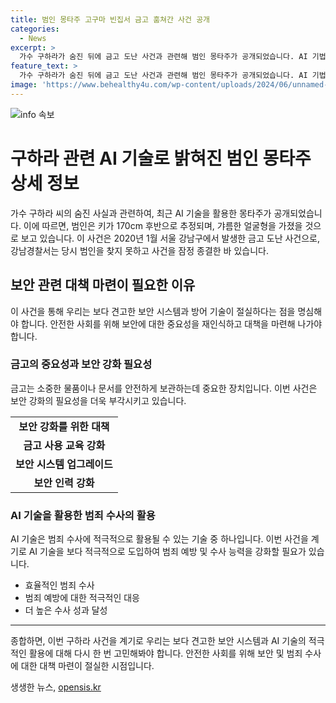 ```yaml
---
title: 범인 몽타주 고구마 빈집서 금고 훔쳐간 사건 공개
categories:
  - News
excerpt: >
  가수 구하라가 숨진 뒤에 금고 도난 사건과 관련해 범인 몽타주가 공개되었습니다. AI 기법을 활용한 몽타주에 따르면 범인은 170cm 후반의 키와 갸름한 얼굴형으로 추정됩니다. 경찰은 2020년에 발생한 금고 도난 사건에 대해 범인을 찾지 못하고 잠정 종결한 상황이었습니다. (150자)
feature_text: >
  가수 구하라가 숨진 뒤에 금고 도난 사건과 관련해 범인 몽타주가 공개되었습니다. AI 기법을 활용한 몽타주에 따르면 범인은 170cm 후반의 키와 갸름한 얼굴형으로 추정됩니다. 경찰은 2020년에 발생한 금고 도난 사건에 대해 범인을 찾지 못하고 잠정 종결한 상황이었습니다. (150자)
image: 'https://www.behealthy4u.com/wp-content/uploads/2024/06/unnamed-file.png'
---
```


<p><img src="https://www.behealthy4u.com/wp-content/uploads/2024/06/unnamed-file.png" alt="info 속보" /></p>

<h1>구하라 관련 AI 기술로 밝혀진 범인 몽타주 상세 정보</h1>

<p data-ke-size="size16">가수 구하라 씨의 숨진 사실과 관련하여, 최근 AI 기술을 활용한 몽타주가 공개되었습니다. 이에 따르면, 범인은 키가 170cm 후반으로 추정되며, 갸름한 얼굴형을 가졌을 것으로 보고 있습니다. 이 사건은 2020년 1월 서울 강남구에서 발생한 금고 도난 사건으로, 강남경찰서는 당시 범인을 찾지 못하고 사건을 잠정 종결한 바 있습니다.</p>

<h2 data-ke-size="size26">보안 관련 대책 마련이 필요한 이유</h2>

<p data-ke-size="size16">이 사건을 통해 우리는 보다 견고한 보안 시스템과 방어 기술이 절실하다는 점을 명심해야 합니다. 안전한 사회를 위해 보안에 대한 중요성을 재인식하고 대책을 마련해 나가야 합니다.</p>

<h3 data-ke-size="size24">금고의 중요성과 보안 강화 필요성</h3>

<p data-ke-size="size16">금고는 소중한 물품이나 문서를 안전하게 보관하는데 중요한 장치입니다. 이번 사건은 보안 강화의 필요성을 더욱 부각시키고 있습니다.</p>

<table>
  <tr>
    <td style="text-align: center; height: 17px;"><b>보안 강화를 위한 대책</b></td>
  </tr>
  <tr>
    <td style="text-align: center; height: 17px;"><b>금고 사용 교육 강화</b></td>
  </tr>
  <tr>
    <td style="text-align: center; height: 17px;"><b>보안 시스템 업그레이드</b></td>
  </tr>
  <tr>
    <td style="text-align: center; height: 17px;"><b>보안 인력 강화</b></td>
  </tr>
</table>

<h3 data-ke-size="size24">AI 기술을 활용한 범죄 수사의 활용</h3>

<p data-ke-size="size16">AI 기술은 범죄 수사에 적극적으로 활용될 수 있는 기술 중 하나입니다. 이번 사건을 계기로 AI 기술을 보다 적극적으로 도입하여 범죄 예방 및 수사 능력을 강화할 필요가 있습니다.</p>

<ul>
  <li>효율적인 범죄 수사</li>
  <li>범죄 예방에 대한 적극적인 대응</li>
  <li>더 높은 수사 성과 달성</li>
</ul>

<hr>

<p data-ke-size="size16">종합하면, 이번 구하라 사건을 계기로 우리는 보다 견고한 보안 시스템과 AI 기술의 적극적인 활용에 대해 다시 한 번 고민해봐야 합니다. 안전한 사회를 위해 보안 및 범죄 수사에 대한 대책 마련이 절실한 시점입니다.</p>
생생한 뉴스, <a href="https://opensis.kr" rel="dofollow">opensis.kr</a>


